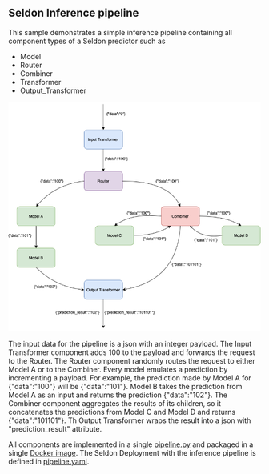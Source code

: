 ## Seldon Inference pipeline

This sample demonstrates a simple inference pipeline containing all component types of a Seldon predictor such as 
* Model
* Router
* Combiner
* Transformer
* Output_Transformer

![Seldon Inference pipeline](diagrams/seldon-pipeline.png)

The input data for the pipeline is a json with an integer payload. The Input Transformer component adds 100 to the payload and forwards the request to the Router. The Router component randomly routes the request to either Model A or to the Combiner. 
Every model emulates a prediction by incrementing a payload. For example, the prediction made by Model A for {"data":"100"} will be {"data":"101"}. Model B takes the prediction from Model A as an input and returns the prediction {"data":"102"}.
The Combiner component aggregates the results of its children, so it concatenates the predictions from Model C and Model D and returns {"data":"101101"}.
Th Output Transformer wraps the result into a json with "prediction_result" attribute.

All components are implemented in a single [pipeline.py](pipeline.py) and packaged in a single [Docker image](Dockerfile). The Seldon Deployment with the inference pipeline is defined in [pipeline.yaml](pipeline.yaml).

